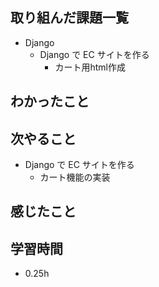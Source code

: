 ## 取り組んだ課題一覧
- Django
  - Django で EC サイトを作る
    - カート用html作成
## わかったこと

## 次やること
  - Django で EC サイトを作る<br>
     - カート機能の実装 
## 感じたこと

## 学習時間
- 0.25h